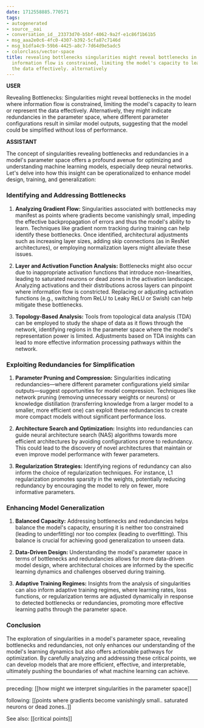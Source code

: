 ```yaml
---
date: 1712558885.770571
tags:
- autogenerated
- source__oai
- conversation_id__23373d70-b5bf-4062-9a2f-e1c86f1b61b5
- msg_aaa2e0c6-4fc0-4307-b392-5cfa87c7146d
- msg_b1dfa4c9-59b6-4425-a8c7-7d64d9e5adc5
- colorclass/vector-space
title: revealing bottlenecks singularities might reveal bottlenecks in the model where
  information flow is constrained, limiting the model's capacity to learn or represent
  the data effectively. alternatively
---
```


**USER**

Revealing Bottlenecks: Singularities might reveal bottlenecks in the model where information flow is constrained, limiting the model's capacity to learn or represent the data effectively. Alternatively, they might indicate redundancies in the parameter space, where different parameter configurations result in similar model outputs, suggesting that the model could be simplified without loss of performance.


**ASSISTANT**

The concept of singularities revealing bottlenecks and redundancies in a model's parameter space offers a profound avenue for optimizing and understanding machine learning models, especially deep neural networks. Let's delve into how this insight can be operationalized to enhance model design, training, and generalization:

### Identifying and Addressing Bottlenecks

1. **Analyzing Gradient Flow:** Singularities associated with bottlenecks may manifest as points where gradients become vanishingly small, impeding the effective backpropagation of errors and thus the model's ability to learn. Techniques like gradient norm tracking during training can help identify these bottlenecks. Once identified, architectural adjustments such as increasing layer sizes, adding skip connections (as in ResNet architectures), or employing normalization layers might alleviate these issues.

2. **Layer and Activation Function Analysis:** Bottlenecks might also occur due to inappropriate activation functions that introduce non-linearities, leading to saturated neurons or dead zones in the activation landscape. Analyzing activations and their distributions across layers can pinpoint where information flow is constricted. Replacing or adjusting activation functions (e.g., switching from ReLU to Leaky ReLU or Swish) can help mitigate these bottlenecks.

3. **Topology-Based Analysis:** Tools from topological data analysis (TDA) can be employed to study the shape of data as it flows through the network, identifying regions in the parameter space where the model's representation power is limited. Adjustments based on TDA insights can lead to more effective information processing pathways within the network.

### Exploiting Redundancies for Simplification

1. **Parameter Pruning and Compression:** Singularities indicating redundancies—where different parameter configurations yield similar outputs—suggest opportunities for model compression. Techniques like network pruning (removing unnecessary weights or neurons) or knowledge distillation (transferring knowledge from a larger model to a smaller, more efficient one) can exploit these redundancies to create more compact models without significant performance loss.

2. **Architecture Search and Optimization:** Insights into redundancies can guide neural architecture search (NAS) algorithms towards more efficient architectures by avoiding configurations prone to redundancy. This could lead to the discovery of novel architectures that maintain or even improve model performance with fewer parameters.

3. **Regularization Strategies:** Identifying regions of redundancy can also inform the choice of regularization techniques. For instance, L1 regularization promotes sparsity in the weights, potentially reducing redundancy by encouraging the model to rely on fewer, more informative parameters.

### Enhancing Model Generalization

1. **Balanced Capacity:** Addressing bottlenecks and redundancies helps balance the model's capacity, ensuring it is neither too constrained (leading to underfitting) nor too complex (leading to overfitting). This balance is crucial for achieving good generalization to unseen data.

2. **Data-Driven Design:** Understanding the model's parameter space in terms of bottlenecks and redundancies allows for more data-driven model design, where architectural choices are informed by the specific learning dynamics and challenges observed during training.

3. **Adaptive Training Regimes:** Insights from the analysis of singularities can also inform adaptive training regimes, where learning rates, loss functions, or regularization terms are adjusted dynamically in response to detected bottlenecks or redundancies, promoting more effective learning paths through the parameter space.

### Conclusion

The exploration of singularities in a model's parameter space, revealing bottlenecks and redundancies, not only enhances our understanding of the model's learning dynamics but also offers actionable pathways for optimization. By carefully analyzing and addressing these critical points, we can develop models that are more efficient, effective, and interpretable, ultimately pushing the boundaries of what machine learning can achieve.


---

preceding: [[how might we interpret singularities in the parameter space]]  


following: [[points where gradients become vanishingly small.. saturated neurons or dead zones..]]

See also: [[critical points]]